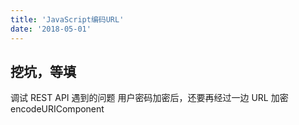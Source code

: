 ```yaml
---
title: 'JavaScript编码URL'
date: '2018-05-01'
---
```


## 挖坑，等填

调试 REST API 遇到的问题
用户密码加密后，还要再经过一边 URL 加密
encodeURIComponent
